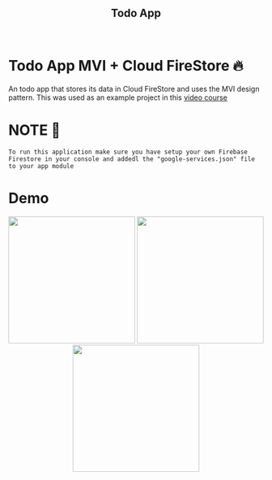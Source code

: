 <h2 align="center">Todo App</h2></br>

# Todo App MVI + Cloud FireStore 🔥
An todo app that stores its data in Cloud FireStore and uses the MVI design pattern. This was used as an example project in this [video course](https://www.youtube.com/playlist?list=PLA7YMGupLhlGdLMlZQUuplhUfnTQUWxTc)

# NOTE 🚨
``
To run this application make sure you have setup your own Firebase Firestore in your console and addedl the "google-services.json" file to your app module
``

# Demo
<p align="center">
<img src="https://github.com/Breens-Mbaka/BeeTablesCompose/assets/72180010/8a9022ae-59ab-421c-be6d-fe897a4ef617" width="250"/> <img src="https://github.com/Breens-Mbaka/BeeTablesCompose/assets/72180010/eb873c0f-a763-4d77-b3ef-84c0ef2b84db" width="250"/> <img src="https://github.com/Breens-Mbaka/MVI-Firestore-Todo-App/assets/72180010/2a36b7f4-4d57-4862-85d7-09500de6b724" width="250"/>
</p><br>
